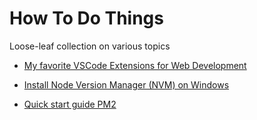 ﻿# How To Do Things

Loose-leaf collection on various topics

- [My favorite VSCode Extensions for Web Development](https://github.com/kkolb/how-to/blob/main/documents/VSCode-Extensions.md)

- [Install Node Version Manager (NVM) on Windows](https://github.com/kkolb/how-to/blob/main/documents/NVM-on-Windows.md)

- [Quick start guide PM2](https://github.com/kkolb/how-to/blob/main/documents/PM2-Quick-Start.md)
